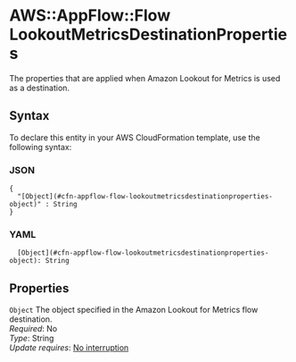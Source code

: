 # AWS::AppFlow::Flow LookoutMetricsDestinationProperties<a name="aws-properties-appflow-flow-lookoutmetricsdestinationproperties"></a>

The properties that are applied when Amazon Lookout for Metrics is used as a destination\.

## Syntax<a name="aws-properties-appflow-flow-lookoutmetricsdestinationproperties-syntax"></a>

To declare this entity in your AWS CloudFormation template, use the following syntax:

### JSON<a name="aws-properties-appflow-flow-lookoutmetricsdestinationproperties-syntax.json"></a>

```
{
  "[Object](#cfn-appflow-flow-lookoutmetricsdestinationproperties-object)" : String
}
```

### YAML<a name="aws-properties-appflow-flow-lookoutmetricsdestinationproperties-syntax.yaml"></a>

```
  [Object](#cfn-appflow-flow-lookoutmetricsdestinationproperties-object): String
```

## Properties<a name="aws-properties-appflow-flow-lookoutmetricsdestinationproperties-properties"></a>

`Object` <a name="cfn-appflow-flow-lookoutmetricsdestinationproperties-object"></a>
The object specified in the Amazon Lookout for Metrics flow destination\.  
_Required_: No  
_Type_: String  
_Update requires_: [No interruption](https://docs.aws.amazon.com/AWSCloudFormation/latest/UserGuide/using-cfn-updating-stacks-update-behaviors.html#update-no-interrupt)
